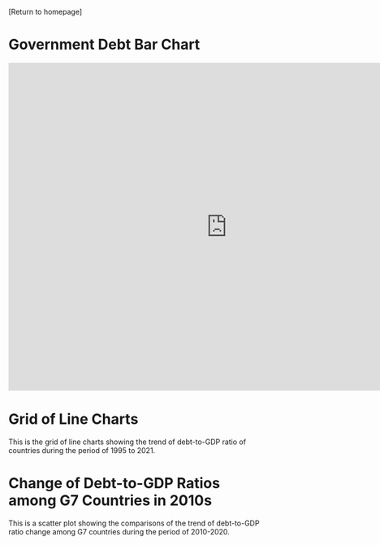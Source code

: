 [Return to homepage]</xi-portfolio>

# Government Debt Bar Chart 
<iframe src="https://data.oecd.org/chart/6Ob1" width="860" height="645" style="border: 0" mozallowfullscreen="true" webkitallowfullscreen="true" allowfullscreen="true"><a href="https://data.oecd.org/chart/6Ob1" target="_blank">OECD Chart: General government debt, Total, % of GDP, Annual, 2020</a></iframe>

# Grid of Line Charts
This is the grid of line charts showing the trend of debt-to-GDP ratio of countries during the period of 1995 to 2021.
<div class="flourish-embed flourish-chart" data-src="visualisation/11141746"><script src="https://public.flourish.studio/resources/embed.js"></script></div>

# Change of Debt-to-GDP Ratios among G7 Countries in 2010s
This is a scatter plot showing the comparisons of the trend of debt-to-GDP ratio change among G7 countries during the period of 2010-2020.
<div class="flourish-embed flourish-scatter" data-src="visualisation/11142140"><script src="https://public.flourish.studio/resources/embed.js"></script></div>
